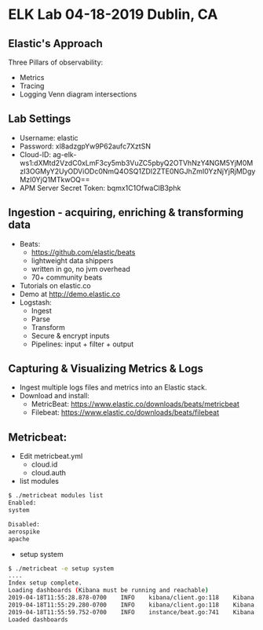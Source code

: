# ELK Lab 04-18-2019 Dublin, CA

## Elastic's Approach
Three Pillars of observability:
- Metrics
- Tracing
- Logging
Venn diagram intersections

## Lab Settings
* Username: elastic
* Password: xl8adzgpYw9P62aufc7XztSN
* Cloud-ID: ag-elk-ws1:dXMtd2VzdC0xLmF3cy5mb3VuZC5pbyQ2OTVhNzY4NGM5YjM0MzI3OGMyY2UyODViODc0NmQ4OSQ1ZDI2ZTE0NGJhZmI0YzNjYjRjMDgyMzI0YjQ1MTkwOQ==
* APM Server Secret Token: bqmx1C1OfwaClB3phk


## Ingestion - acquiring, enriching & transforming data
* Beats:
    - https://github.com/elastic/beats
    - lightweight data shippers
    - written in go, no jvm overhead
    - 70+ community beats
* Tutorials on elastic.co
* Demo at http://demo.elastic.co
* Logstash:
    - Ingest
    - Parse
    - Transform
    - Secure & encrypt inputs
    - Pipelines: input + filter + output

## Capturing & Visualizing Metrics & Logs
* Ingest multiple logs files and metrics into an Elastic stack.
* Download and install:
    - MetricBeat: https://www.elastic.co/downloads/beats/metricbeat 
    - Filebeat: https://www.elastic.co/downloads/beats/filebeat

## Metricbeat:
* Edit metricbeat.yml
    - cloud.id
    - cloud.auth
* list modules
~~~~bash
$ ./metricbeat modules list
Enabled:
system

Disabled:
aerospike
apache
~~~~
* setup system
~~~~bash
$ ./metricbeat -e setup system
....
Index setup complete.
Loading dashboards (Kibana must be running and reachable)
2019-04-18T11:55:28.878-0700    INFO    kibana/client.go:118    Kibana url: https://5d26e144bafb4c3cb4c082324b451909.us-west-1.aws.found.io:443
2019-04-18T11:55:29.280-0700    INFO    kibana/client.go:118    Kibana url: https://5d26e144bafb4c3cb4c082324b451909.us-west-1.aws.found.io:443
2019-04-18T11:55:59.752-0700    INFO    instance/beat.go:741    Kibana dashboards successfully loaded.
Loaded dashboards
~~~~
